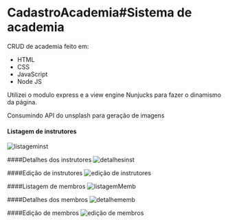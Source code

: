 # CadastroAcademia#Sistema de academia

CRUD de academia feito em:

- HTML
- CSS
- JavaScript
- Node JS

Utilizei o modulo express e a view engine Nunjucks para fazer o dinamismo da página.

Consumindo API do unsplash para geração de imagens

#### Listagem de instrutores
![listageminst](https://user-images.githubusercontent.com/59545660/82934864-92feb980-9f62-11ea-9aa3-e85d9ff77aa8.png)

####Detalhes dos instrutores
![detalhesinst](https://user-images.githubusercontent.com/59545660/82934880-9a25c780-9f62-11ea-9558-102c2a981d0c.png)

####Edição de instrutores
![edição de instrutores](https://user-images.githubusercontent.com/59545660/82934899-a3169900-9f62-11ea-961a-1a5e178592da.png)

####Listagem de membros
![listagemMemb](https://user-images.githubusercontent.com/59545660/82934920-aca00100-9f62-11ea-8070-f9093d8325d8.png)

####Detalhes dos membros
![detalhememb](https://user-images.githubusercontent.com/59545660/82934942-b3c70f00-9f62-11ea-866d-af35c3d61154.png)

####Edição de membros 
![edição de membros](https://user-images.githubusercontent.com/59545660/82934962-bb86b380-9f62-11ea-85c8-93a3f54d7486.png)
